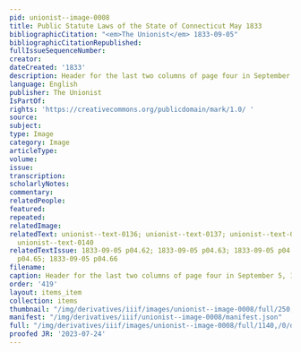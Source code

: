 ```yaml
---
pid: unionist--image-0008
title: Public Statute Laws of the State of Connecticut May 1833
bibliographicCitation: "<em>The Unionist</em> 1833-09-05"
bibliographicCitationRepublished: 
fullIssueSequenceNumber: 
creator: 
dateCreated: '1833'
description: Header for the last two columns of page four in September 5, 1833 issue
language: English
publisher: The Unionist
IsPartOf: 
rights: 'https://creativecommons.org/publicdomain/mark/1.0/ '
source: 
subject: 
type: Image
category: Image
articleType: 
volume: 
issue: 
transcription: 
scholarlyNotes: 
commentary: 
relatedPeople: 
featured: 
repeated: 
relatedImage: 
relatedText: unionist--text-0136; unionist--text-0137; unionist--text-0138; unionist--text-0139;
  unionist--text-0140
relatedTextIssue: 1833-09-05 p04.62; 1833-09-05 p04.63; 1833-09-05 p04.64; 1833-09-05
  p04.65; 1833-09-05 p04.66
filename: 
caption: Header for the last two columns of page four in September 5, 1833 issue
order: '419'
layout: items_item
collection: items
thumbnail: "/img/derivatives/iiif/images/unionist--image-0008/full/250,/0/default.jpg"
manifest: "/img/derivatives/iiif/unionist--image-0008/manifest.json"
full: "/img/derivatives/iiif/images/unionist--image-0008/full/1140,/0/default.jpg"
proofed JR: '2023-07-24'
---
```

